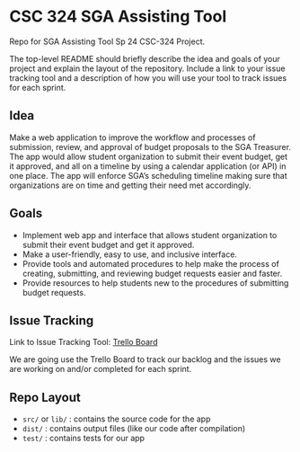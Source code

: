 # CSC 324 SGA Assisting Tool

Repo for SGA Assisting Tool Sp 24 CSC-324 Project.

The top-level README should briefly describe the idea and goals of your project and explain the layout of the repository. Include a link to your issue tracking tool and a description of how you will use your tool to track issues for each sprint.

## Idea

Make a web application to improve the workflow and processes of submission, review, and approval of budget proposals to the SGA Treasurer. The app would allow student organization to submit their event budget, get it approved, and all on a timeline by using a calendar application (or API) in one place. The app will enforce SGA’s scheduling timeline making sure that organizations are on time and getting their need met accordingly.


## Goals

- Implement web app and interface that allows student organization to submit their event budget and get it approved.
- Make a user-friendly, easy to use, and inclusive interface.
- Provide tools and automated procedures to help make the process of creating, submitting, and reviewing budget requests easier and faster.
- Provide resources to help students new to the procedures of submitting budget requests.

## Issue Tracking

Link to Issue Tracking Tool: [Trello Board](https://trello.com/invite/b/hfm58bcT/ATTI6cf82e3a6ed83c2febcd910d11c8363a47A90D48/issue-board)

We are going use the Trello Board to track our backlog and the issues we are working on and/or completed for each sprint. 
## Repo Layout 

- `src/` or `lib/` : contains the source code for the app
- `dist/` : contains output files (like our code after compilation)
- `test/` : contains tests for our app

